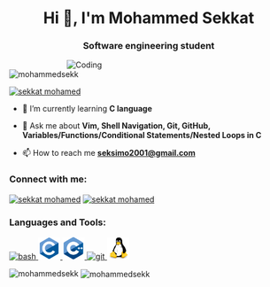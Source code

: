 <h1 align="center">Hi 👋, I'm Mohammed Sekkat</h1>
<h3 align="center">Software engineering student</h3>
<img align="right" alt="Coding" width="400" src="https://media.giphy.com/media/NytMLKyiaIh6VH9SPm/giphy.gif">
<p align="left"> <img src="https://komarev.com/ghpvc/?username=mohammedsekk&label=Profile%20views&color=0e75b6&style=flat" alt="mohammedsekk" /> </p>

<p align="left"> <a href="https://twitter.com/sekkat mohamed" target="blank"><img src="https://img.shields.io/twitter/follow/sekkat mohamed?logo=twitter&style=for-the-badge" alt="sekkat mohamed" /></a> </p>

- 🌱 I’m currently learning **C language**

- 💬 Ask me about **Vim, Shell Navigation, Git, GitHub, Variables/Functions/Conditional Statements/Nested Loops in C**

- 📫 How to reach me **seksimo2001@gmail.com**

<h3 align="left">Connect with me:</h3>
<p align="left">
<a href="https://twitter.com/sekkat mohamed" target="blank"><img align="center" src="https://raw.githubusercontent.com/rahuldkjain/github-profile-readme-generator/master/src/images/icons/Social/twitter.svg" alt="sekkat mohamed" height="30" width="40" /></a>
<a href="https://linkedin.com/in/sekkat mohamed" target="blank"><img align="center" src="https://raw.githubusercontent.com/rahuldkjain/github-profile-readme-generator/master/src/images/icons/Social/linked-in-alt.svg" alt="sekkat mohamed" height="30" width="40" /></a>
</p>

<h3 align="left">Languages and Tools:</h3>
<p align="left"> <a href="https://www.gnu.org/software/bash/" target="_blank" rel="noreferrer"> <img src="https://www.vectorlogo.zone/logos/gnu_bash/gnu_bash-icon.svg" alt="bash" width="40" height="40"/> </a> <a href="https://www.cprogramming.com/" target="_blank" rel="noreferrer"> <img src="https://raw.githubusercontent.com/devicons/devicon/master/icons/c/c-original.svg" alt="c" width="40" height="40"/> </a> <a href="https://www.w3schools.com/cpp/" target="_blank" rel="noreferrer"> <img src="https://raw.githubusercontent.com/devicons/devicon/master/icons/cplusplus/cplusplus-original.svg" alt="cplusplus" width="40" height="40"/> </a> <a href="https://git-scm.com/" target="_blank" rel="noreferrer"> <img src="https://www.vectorlogo.zone/logos/git-scm/git-scm-icon.svg" alt="git" width="40" height="40"/> </a> <a href="https://www.linux.org/" target="_blank" rel="noreferrer"> <img src="https://raw.githubusercontent.com/devicons/devicon/master/icons/linux/linux-original.svg" alt="linux" width="40" height="40"/> </a> </p>

<p><img align="left" src="https://github-readme-stats.vercel.app/api/top-langs?username=mohammedsekk&show_icons=true&locale=en&layout=compact" alt="mohammedsekk" /></p>

<p>&nbsp;<img align="center" src="https://github-readme-stats.vercel.app/api?username=mohammedsekk&show_icons=true&locale=en" alt="mohammedsekk" /></p>
